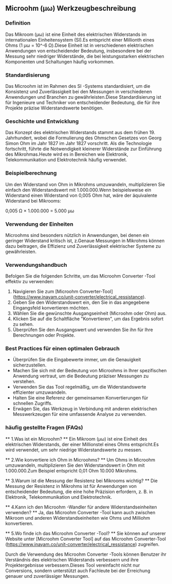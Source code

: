 ## Microohm (µω) Werkzeugbeschreibung

### Definition
Das Mikroom (µω) ist eine Einheit des elektrischen Widerstands im internationalen Einheitensystem (SI).Es entspricht einer Millionth eines Ohms (1 µω = 10^-6 Ω).Diese Einheit ist in verschiedenen elektrischen Anwendungen von entscheidender Bedeutung, insbesondere bei der Messung sehr niedriger Widerstände, die bei leistungsstarken elektrischen Komponenten und Schaltungen häufig vorkommen.

### Standardisierung
Das Microohm ist im Rahmen des SI -Systems standardisiert, um die Konsistenz und Zuverlässigkeit bei den Messungen in verschiedenen Anwendungen und Branchen zu gewährleisten.Diese Standardisierung ist für Ingenieure und Techniker von entscheidender Bedeutung, die für ihre Projekte präzise Widerstandswerte benötigen.

### Geschichte und Entwicklung
Das Konzept des elektrischen Widerstands stammt aus dem frühen 19. Jahrhundert, wobei die Formulierung des Ohmschen Gesetzes von Georg Simon Ohm im Jahr 1827 im Jahr 1827 vorschritt. Als die Technologie fortschritt, führte die Notwendigkeit kleinerer Widerstände zur Einführung des Mikrohmas.Heute wird es in Bereichen wie Elektronik, Telekommunikation und Elektrotechnik häufig verwendet.

### Beispielberechnung
Um den Widerstand von Ohm in Mikrohms umzuwandeln, multiplizieren Sie einfach den Widerstandswert mit 1.000.000.Wenn beispielsweise ein Widerstand einen Widerstand von 0,005 Ohm hat, wäre der äquivalente Widerstand bei Mikrooms:

0,005 Ω × 1.000.000 = 5.000 µω

### Verwendung der Einheiten
Microohms sind besonders nützlich in Anwendungen, bei denen ein geringer Widerstand kritisch ist, z.Genaue Messungen in Mikrohms können dazu beitragen, die Effizienz und Zuverlässigkeit elektrischer Systeme zu gewährleisten.

### Verwendungshandbuch
Befolgen Sie die folgenden Schritte, um das Microohm Converter -Tool effektiv zu verwenden:
1. Navigieren Sie zum [Microohm Converter-Tool] (https://www.inayam.co/unit-converter/electrical_ressistance).
2. Geben Sie den Widerstandswert ein, den Sie in das angegebene Eingangsfeld konvertieren möchten.
3. Wählen Sie die gewünschte Ausgangseinheit (Microohm oder Ohm) aus.
4. Klicken Sie auf die Schaltfläche "Konvertieren", um das Ergebnis sofort zu sehen.
5. Überprüfen Sie den Ausgangswert und verwenden Sie ihn für Ihre Berechnungen oder Projekte.

### Best Practices für einen optimalen Gebrauch
- Überprüfen Sie die Eingabewerte immer, um die Genauigkeit sicherzustellen.
- Machen Sie sich mit der Bedeutung von Microohms in Ihrer spezifischen Anwendung vertraut, um die Bedeutung präziser Messungen zu verstehen.
- Verwenden Sie das Tool regelmäßig, um die Widerstandswerte effizienter umzuwandeln.
- Halten Sie eine Referenz der gemeinsamen Konvertierungen für schnellen Zugriffs.
- Erwägen Sie, das Werkzeug in Verbindung mit anderen elektrischen Messwerkzeugen für eine umfassende Analyse zu verwenden.

### häufig gestellte Fragen (FAQs)

** 1.Was ist ein Microohm? **
Ein Mikroom (µω) ist eine Einheit des elektrischen Widerstands, der einer Millionstel eines Ohms entspricht.Es wird verwendet, um sehr niedrige Widerstandswerte zu messen.

** 2.Wie konvertiere ich Ohm in Microohms? **
Um Ohms in Microohm umzuwandeln, multiplizieren Sie den Widerstandswert in Ohm mit 1.000.000.Zum Beispiel entspricht 0,01 Ohm 10.000 Mikrohms.

** 3.Warum ist die Messung der Resistenz bei Mikrooms wichtig? **
Die Messung der Resistenz in Mikrohms ist für Anwendungen von entscheidender Bedeutung, die eine hohe Präzision erfordern, z. B. in Elektronik, Telekommunikation und Elektrotechnik.

** 4.Kann ich den Microohm -Wandler für andere Widerstandseinheiten verwenden? **
Ja, das Microohm Converter -Tool kann auch zwischen Mikroom und anderen Widerstandseinheiten wie Ohms und Milliohm konvertieren.

** 5.Wo finde ich das Microohm Converter -Tool? **
Sie können auf unserer Website unter [Microohm Converter Tool] auf das Microohm Converter-Tool (https://www.inayam.co/unit-converter/electrical_ressistance) zugreifen.

Durch die Verwendung des Microohm Converter -Tools können Benutzer ihr Verständnis des elektrischen Widerstands verbessern und ihre Projektergebnisse verbessern.Dieses Tool vereinfacht nicht nur Conversions, sondern unterstützt auch Fachleute bei der Erreichung genauer und zuverlässiger Messungen.